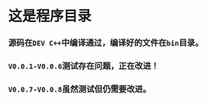 # 这是程序目录

### 源码在`DEV C++`中编译通过，编译好的文件在`bin`目录。

### `V0.0.1-V0.0.6`测试存在问题，正在改进！

### `V0.0.7-V0.0.8`虽然测试但仍需要改进。
